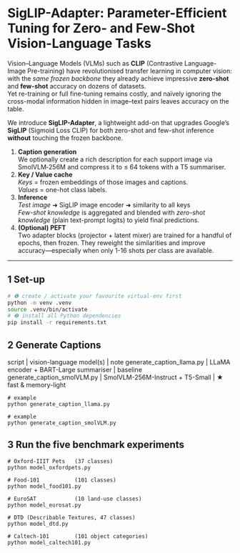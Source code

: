 # SigLIP-Adapter: Parameter-Efficient Tuning for Zero- and Few-Shot Vision-Language Tasks

Vision–Language Models (VLMs) such as **CLIP** (Contrastive Language-Image
Pre-training) have revolutionised transfer learning in computer vision:
with the *same frozen backbone* they already achieve impressive
**zero-shot** and **few-shot** accuracy on dozens of datasets.  
Yet re-training or full fine-tuning remains costly, and naïvely ignoring
the cross-modal information hidden in image–text pairs leaves accuracy
on the table.

We introduce **SigLIP-Adapter**, a lightweight add-on that upgrades
Google’s **SigLIP** (Sigmoid Loss CLIP) for both zero-shot and few-shot
inference **without** touching the frozen backbone.

1. **Caption generation**  
   We optionally create a rich description for each support image via
   SmolVLM‐256M and compress it to ≤ 64 tokens with a T5 summariser.
2. **Key / Value cache**  
   *Keys* = frozen embeddings of those images and captions.  
   *Values* = one-hot class labels.
3. **Inference**  
   *Test image* ➜ SigLIP image encoder ➜ similarity to all keys  
   *Few-shot knowledge* is aggregated and blended with *zero-shot
   knowledge* (plain text-prompt logits) to yield final predictions.
4. **(Optional) PEFT**  
   Two adapter blocks (projector + latent mixer) are trained for a handful
   of epochs, then frozen. They reweight the similarities and improve
   accuracy—especially when only 1-16 shots per class are available.


---

## 1  Set-up

```bash
# ❶ create / activate your favourite virtual-env first
python -m venv .venv
source .venv/bin/activate        
# ❷ install all Python dependencies
pip install -r requirements.txt
```

## 2 Generate Captions

script | vision-language model(s) | note
generate_caption_llama.py | LLaMA encoder + BART-Large summariser | baseline
generate_caption_smolVLM.py | SmolVLM-256M-Instruct + T5-Small | ★ fast & memory-light

```
# example
python generate_caption_llama.py

# example
python generate_caption_smolVLM.py

```

## 3 Run the five benchmark experiments
```
# Oxford-IIIT Pets   (37 classes)
python model_oxfordpets.py

# Food-101           (101 classes)
python model_food101.py

# EuroSAT            (10 land-use classes)
python model_eurosat.py

# DTD (Describable Textures, 47 classes)
python model_dtd.py

# Caltech-101        (101 object categories)
python model_caltech101.py
```

